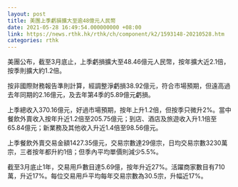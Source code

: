 ```yaml
---
layout: post
title: 美團上季虧損擴大至逾48億元人民幣
date: 2021-05-28 16:49:54.000000000 +08:00
link: https://news.rthk.hk/rthk/ch/component/k2/1593148-20210528.htm
categories: rthk
---
```


美團公布，截至3月底止，上季虧損擴大至48.46億元人民幣，按年擴大近2.1倍，按季則擴大約1.2倍。

按非國際財務報告準則計算，經調整淨虧損38.92億元，符合市場預期，但遠高過去年同期的2.16億元，及去年第4季的5.89億元虧損。

上季總收入370.16億元，好過市場預期，按年上升1.2倍，但按季只微升2%。當中餐飲外賣收入按年升近1.2倍至205.75億元；到店、酒店及旅遊收入升1.1倍至65.84億元；新業務及其他收入升近1.4倍至98.56億元。

上季餐飲外賣交易金額1427.35億元，交易宗數達29億宗，日均交易宗數3230萬宗，三者按年都升約1倍；但季內平均單價則減少5.5%。

截至3月底止1年，交易用戶數目達5.69億，按年升近27%。活躍商家數目有710萬，升近17%。每位交易用戶平均每年交易宗數為30.5宗，升幅近17%。
